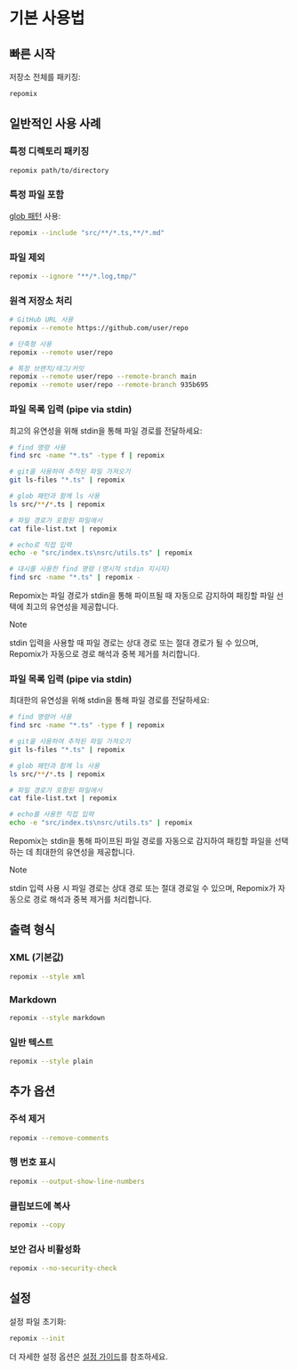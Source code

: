 # 기본 사용법

## 빠른 시작

저장소 전체를 패키징:
```bash
repomix
```

## 일반적인 사용 사례

### 특정 디렉토리 패키징
```bash
repomix path/to/directory
```

### 특정 파일 포함
[glob 패턴](https://github.com/mrmlnc/fast-glob?tab=readme-ov-file#pattern-syntax) 사용:
```bash
repomix --include "src/**/*.ts,**/*.md"
```

### 파일 제외
```bash
repomix --ignore "**/*.log,tmp/"
```

### 원격 저장소 처리
```bash
# GitHub URL 사용
repomix --remote https://github.com/user/repo

# 단축형 사용
repomix --remote user/repo

# 특정 브랜치/태그/커밋
repomix --remote user/repo --remote-branch main
repomix --remote user/repo --remote-branch 935b695
```

### 파일 목록 입력 (pipe via stdin)

최고의 유연성을 위해 stdin을 통해 파일 경로를 전달하세요:

```bash
# find 명령 사용
find src -name "*.ts" -type f | repomix

# git을 사용하여 추적된 파일 가져오기
git ls-files "*.ts" | repomix

# glob 패턴과 함께 ls 사용
ls src/**/*.ts | repomix

# 파일 경로가 포함된 파일에서
cat file-list.txt | repomix

# echo로 직접 입력
echo -e "src/index.ts\nsrc/utils.ts" | repomix

# 대시를 사용한 find 명령 (명시적 stdin 지시자)
find src -name "*.ts" | repomix -
```

Repomix는 파일 경로가 stdin을 통해 파이프될 때 자동으로 감지하여 패킹할 파일 선택에 최고의 유연성을 제공합니다.

> [!NOTE]
> stdin 입력을 사용할 때 파일 경로는 상대 경로 또는 절대 경로가 될 수 있으며, Repomix가 자동으로 경로 해석과 중복 제거를 처리합니다.

### 파일 목록 입력 (pipe via stdin)

최대한의 유연성을 위해 stdin을 통해 파일 경로를 전달하세요:

```bash
# find 명령어 사용
find src -name "*.ts" -type f | repomix

# git을 사용하여 추적된 파일 가져오기
git ls-files "*.ts" | repomix

# glob 패턴과 함께 ls 사용
ls src/**/*.ts | repomix

# 파일 경로가 포함된 파일에서
cat file-list.txt | repomix

# echo를 사용한 직접 입력
echo -e "src/index.ts\nsrc/utils.ts" | repomix
```

Repomix는 stdin을 통해 파이프된 파일 경로를 자동으로 감지하여 패킹할 파일을 선택하는 데 최대한의 유연성을 제공합니다.

> [!NOTE]
> stdin 입력 사용 시 파일 경로는 상대 경로 또는 절대 경로일 수 있으며, Repomix가 자동으로 경로 해석과 중복 제거를 처리합니다.

## 출력 형식

### XML (기본값)
```bash
repomix --style xml
```

### Markdown
```bash
repomix --style markdown
```

### 일반 텍스트
```bash
repomix --style plain
```

## 추가 옵션

### 주석 제거
```bash
repomix --remove-comments
```

### 행 번호 표시
```bash
repomix --output-show-line-numbers
```

### 클립보드에 복사
```bash
repomix --copy
```

### 보안 검사 비활성화
```bash
repomix --no-security-check
```

## 설정

설정 파일 초기화:
```bash
repomix --init
```

더 자세한 설정 옵션은 [설정 가이드](/ko/guide/configuration)를 참조하세요.
